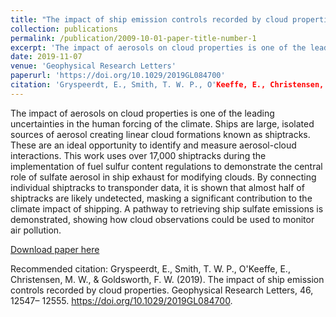 ```yaml
---
title: "The impact of ship emission controls recorded by cloud properties"
collection: publications
permalink: /publication/2009-10-01-paper-title-number-1
excerpt: 'The impact of aerosols on cloud properties is one of the leading uncertainties in the human forcing of the climate. Ships are large, isolated sources of aerosol creating linear cloud formations known as shiptracks. These are an ideal opportunity to identify and measure aerosol-cloud interactions. This work uses over 17,000 shiptracks during the implementation of fuel sulfur content regulations to demonstrate the central role of sulfate aerosol in ship exhaust for modifying clouds. By connecting individual shiptracks to transponder data, it is shown that almost half of shiptracks are likely undetected, masking a significant contribution to the climate impact of shipping. A pathway to retrieving ship sulfate emissions is demonstrated, showing how cloud observations could be used to monitor air pollution.'
date: 2019-11-07
venue: 'Geophysical Research Letters'
paperurl: 'https://doi.org/10.1029/2019GL084700'
citation: 'Gryspeerdt, E., Smith, T. W. P., O'Keeffe, E., Christensen, M. W., & Goldsworth, F. W. (2019). The impact of ship emission controls recorded by cloud properties. Geophysical Research Letters, 46, 12547– 12555. https://doi.org/10.1029/2019GL084700'
---
```

The impact of aerosols on cloud properties is one of the leading uncertainties in the human forcing of the climate. Ships are large, isolated sources of aerosol creating linear cloud formations known as shiptracks. These are an ideal opportunity to identify and measure aerosol-cloud interactions. This work uses over 17,000 shiptracks during the implementation of fuel sulfur content regulations to demonstrate the central role of sulfate aerosol in ship exhaust for modifying clouds. By connecting individual shiptracks to transponder data, it is shown that almost half of shiptracks are likely undetected, masking a significant contribution to the climate impact of shipping. A pathway to retrieving ship sulfate emissions is demonstrated, showing how cloud observations could be used to monitor air pollution.

[Download paper here](http://academicpages.github.io/files/2019-shiptracks.pdf)

Recommended citation: Gryspeerdt, E., Smith, T. W. P., O'Keeffe, E., Christensen, M. W., & Goldsworth, F. W. (2019). The impact of ship emission controls recorded by cloud properties. Geophysical Research Letters, 46, 12547– 12555. https://doi.org/10.1029/2019GL084700.
